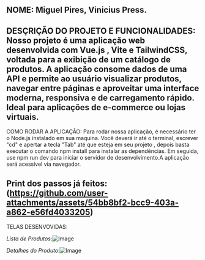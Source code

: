 NOME: Miguel Pires, Vinicius Press.
----------------------------------------------------------------------------------------------------------------------------------------------------------------------------------------------------------------------
DESÇRIÇÃO DO PROJETO E FUNCIONALIDADES:
Nosso projeto é uma aplicação web desenvolvida com Vue.js , Vite e TailwindCSS, voltada para a exibição de um catálogo de produtos.
A aplicação consome dados de uma API e permite ao usuário visualizar produtos, navegar entre páginas e aproveitar uma interface moderna, responsiva e de carregamento rápido. Ideal para aplicações de e-commerce ou lojas virtuais.
----------------------------------------------------------------------------------------------------------------------------------------------------------------------------------------------------------------------
COMO RODAR A APLICAÇÂO:
Para rodar nossa aplicação, é necessário ter o Node.js instalado em sua maquina. Você deverá ir até o terminal, escrever "cd" e apertar a tecla "Tab" até que esteja em seu projeto , depois basta executar o comando npm install para instalar as dependências. Em seguida, use npm run dev para iniciar o servidor de desenvolvimento.A aplicação será acessível via navegador.

Print dos passos já feitos:(https://github.com/user-attachments/assets/54bb8bf2-bcc9-403a-a862-e56fd4033205)
----------------------------------------------------------------------------------------------------------------------------------------------------------------------------------------------------------------------
TELAS DESENVOVIDAS:

*Lista de Produtos*:![Image](https://github.com/user-attachments/assets/d12a22e2-a977-4eef-aab9-2ef69cbd7913)

*Detalhes do Produto*:![Image](https://github.com/user-attachments/assets/b7435a06-5bab-4b47-971d-4af347c6d737)




